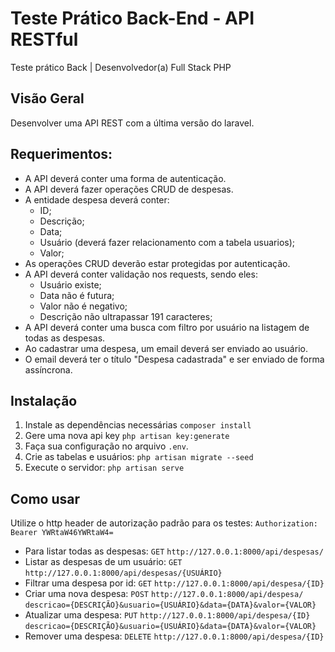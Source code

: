 # Teste Prático Back-End - API RESTful
Teste prático Back | Desenvolvedor(a) Full Stack PHP

## Visão Geral

Desenvolver uma API REST com a última versão do laravel.


## Requerimentos:

* A API deverá conter uma forma de autenticação.
* A API deverá fazer operações CRUD de despesas.
* A entidade despesa deverá conter:
  * ID;
  * Descrição;
  * Data;
  * Usuário (deverá fazer relacionamento com a tabela usuarios);
  * Valor;
* As operações CRUD deverão estar protegidas por autenticação.
* A API deverá conter validação nos requests, sendo eles:
  * Usuário existe;
  * Data não é futura;
  * Valor não é negativo;
  * Descrição não ultrapassar 191 caracteres;
* A API deverá conter uma busca com filtro por usuário na listagem de todas as despesas.
* Ao cadastrar uma despesa, um email deverá ser enviado ao usuário.
* O email deverá ter o título "Despesa cadastrada" e ser enviado de forma assíncrona.


## Instalação

1. Instale as dependências necessárias `composer install`
2. Gere uma nova api key `php artisan key:generate`
3. Faça sua configuração no arquivo `.env`.
4. Crie as tabelas e usuários: `php artisan migrate --seed`
5. Execute o servidor: `php artisan serve`

## Como usar

Utilize o http header de autorização padrão para os testes: `Authorization: Bearer YWRtaW46YWRtaW4=`

* Para listar todas as despesas: `GET` `http://127.0.0.1:8000/api/despesas/`
* Listar as despesas de um usuário: `GET` `http://127.0.0.1:8000/api/despesas/{USUÁRIO}`
* Filtrar uma despesa por id: `GET` `http://127.0.0.1:8000/api/despesa/{ID}`
* Criar uma nova despesa: `POST` `http://127.0.0.1:8000/api/despesa/` `descricao={DESCRIÇÃO}&usuario={USUÁRIO}&data={DATA}&valor={VALOR}`
* Atualizar uma despesa: `PUT` `http://127.0.0.1:8000/api/despesa/{ID}` `descricao={DESCRIÇÃO}&usuario={USUÁRIO}&data={DATA}&valor={VALOR}`
* Remover uma despesa: `DELETE` `http://127.0.0.1:8000/api/despesa/{ID}`
